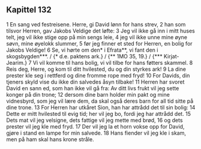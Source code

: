 ## Kapittel 132

1 En sang ved festreisene. Herre, gi David lønn for hans strev,
2 han som tilsvor Herren, gav Jakobs Veldige det løfte:
3 Jeg vil ikke gå inn i mitt huses telt, jeg vil ikke stige opp på min sengs leie,
4 jeg vil ikke unne mine øyne søvn, mine øyelokk slummer,
5 før jeg finner et sted for Herren, en bolig for Jakobs Veldige!
6 Se, vi hørte om den* i Efrata**, vi fant den i skogsbygden***. / {* d.e. paktens ark.} / {** 1MO 35, 19.} / {*** Kirjat-Jearim.}
7 Vi vil komme til hans bolig, vi vil tilbe for hans føtters skammel.
8 Reis deg, Herre, og kom til ditt hvilested, du og din styrkes ark!
9 La dine prester kle seg i rettferd og dine fromme rope med fryd!
10 For Davids, din tjeners skyld vise du ikke din salvedes åsyn tilbake!
11 Herren har svoret David en sann ed, som han ikke vil gå fra: Av ditt livs frukt vil jeg sette konger på din trone;
12 dersom dine barn holder min pakt og mine vidnesbyrd, som jeg vil lære dem, da skal også deres barn for all tid sitte på dine trone.
13 For Herren har utkåret Sion, han har attrådd det til sin bolig:
14 Dette er mitt hvilested til evig tid; her vil jeg bo, fordi jeg har attrådd det.
15 Dets mat vil jeg velsigne, dets fattige vil jeg mette med brød,
16 og dets prester vil jeg kle med fryd.
17 Der vil jeg la et horn vokse opp for David, gjøre i stand en lampe for min salvede.
18 Hans fiender vil jeg kle i skam, men på ham skal hans krone stråle.
